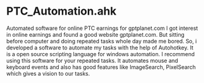 # PTC_Automation.ahk
Automated software for online PTC earnings for gptplanet.com
I got interest in online earnings and found a good website gptplanet.com. But sitting before computer and doing repeated tasks whole day made me bored.
So, i developed a software to automate my tasks with the help of Autohotkey. It is a open source scripting language for windows automation. I recommend using this software for your repeated tasks. It automates mouse and keyboard events and also has good features like ImageSearch, PixelSearch which gives a vision to our tasks.
